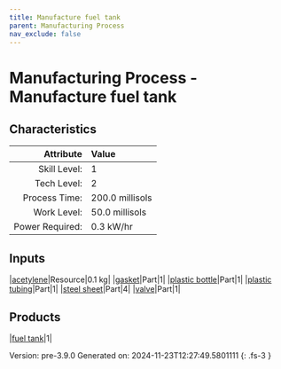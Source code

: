 ```yaml
---
title: Manufacture fuel tank
parent: Manufacturing Process
nav_exclude: false
---
```

# Manufacturing Process - Manufacture fuel tank


## Characteristics

| Attribute      | Value |
|--------:|:------|
|Skill Level:|1|
|Tech Level:|2|
|Process Time:|200.0 millisols|
|Work Level:|50.0 millisols|
|Power Required:|0.3 kW/hr|

## Inputs

|[acetylene](../resource/acetylene.html)|Resource|0.1 kg|
|[gasket](../part/gasket.html)|Part|1|
|[plastic bottle](../part/plastic-bottle.html)|Part|1|
|[plastic tubing](../part/plastic-tubing.html)|Part|1|
|[steel sheet](../part/steel-sheet.html)|Part|4|
|[valve](../part/valve.html)|Part|1|

## Products

|[fuel tank](../part/fuel-tank.html)|1|


Version: pre-3.9.0 Generated on: 2024-11-23T12:27:49.5801111
{: .fs-3 }

